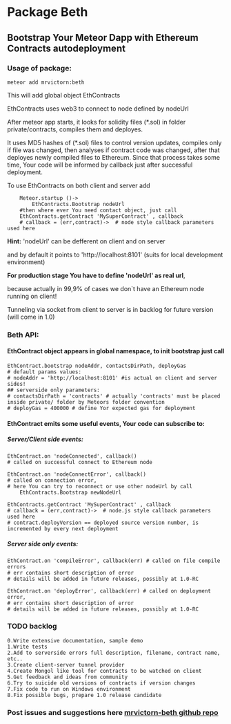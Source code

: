 # Package Beth
## Bootstrap Your Meteor Dapp with Ethereum Contracts autodeployment 

### Usage of package:

    meteor add mrvictorn:beth

This will add global object EthContracts

EthContracts uses web3 to connect to node defined by nodeUrl

After meteor app starts, it looks for solidity files (*.sol) in folder private/contracts, compiles them and deployes.

It uses MD5 hashes of (*.sol) files to control version updates, compiles only if file was changed, then analyses if
contract code was changed, after that deployes newly compiled files to Ethereum. Since that process takes some time,
Your code will be informed by callback just after successful deployment.


To use EthContracts on both client and server add

        Meteor.startup ()->
            EthContracts.Bootstrap nodeUrl
        #then where ever You need contact object, just call
        EthContracts.getContract 'MySuperContract' , callback 
        # callback = (err,contract)->  # node style callback parameters used here
                    
**Hint:** 'nodeUrl' can be defferent on client and on server

and by default it points to 'http://localhost:8101' (suits for local development environment)
 
**For production stage You have to define 'nodeUrl' as real url**, 

because actually in 99,9% of cases we don`t have an Ethereum node running on client!

Tunneling via socket from client to server is in backlog for future version (will come in 1.0)

### Beth API:

#### EthContract object appears in global namespace, to init bootstrap just call

    EthContract.bootstrap nodeAddr, contactsDirPath, deployGas
    # default params values:
    # nodeAddr = 'http://localhost:8101' #is actual on client and server sides!
    ## serverside only parameters:
    # contactsDirPath = 'contracts' # actually 'contracts' must be placed inside private/ folder by Meteors folder convention
    # deployGas = 400000 # define Yor expected gas for deployment
    
#### EthContract emits some useful events, Your code can subscribe to:
 
##### Server/Client side events: 

    EthContract.on 'nodeConnected', callback() 
    # called on successful connect to Ethereum node 
       
    EthContract.on 'nodeConnectError', callback() 
    # called on connection error, 
    # here You can try to reconnect or use other nodeUrl by call
        EthContracts.Bootstrap newNodeUrl
        
    EthContracts.getContract 'MySuperContract' , callback 
    # callback = (err,contract)->  # node.js style callback parameters used here    
    # contract.deployVersion == deployed source version number, is incremented by every next deployment
 

##### Server side only events: 

    EthContract.on 'compileError', callback(err) # called on file compile errors 
    # err contains short description of error
    # details will be added in future releases, possibly at 1.0-RC
       
    EthContract.on 'deployError', callback(err) # called on deployment error, 
    # err contains short description of error
    # details will be added in future releases, possibly at 1.0-RC


### TODO backlog
    
    0.Write extensive documentation, sample demo
    1.Write tests
    2.Add to serverside errors full description, filename, contract name, etc..
    3.Create client-server tunnel provider
    4.Create Mongol like tool for contracts to be watched on client
    5.Get feedback and ideas from community
    6.Try to suicide old versions of contracts if version changes
    7.Fix code to run on Windows environment
    8.Fix possible bugs, prepare 1.0 release candidate

### Post issues and suggestions here [mrvictorn-beth github repo](https://github.com/mrvictorn/mrvictorn-beth/issues)
 
